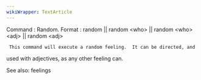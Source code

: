 ```yaml
---
wikiWrapper: TextArticle
---
```

Command : Random.
Format  : random || random &lt;who&gt; || random &lt;who&gt; &lt;adj&gt; || random &lt;adj&gt;

     This command will execute a random feeling.  It can be directed, and 
used with adjectives, as any other feeling can.

See also: feelings
